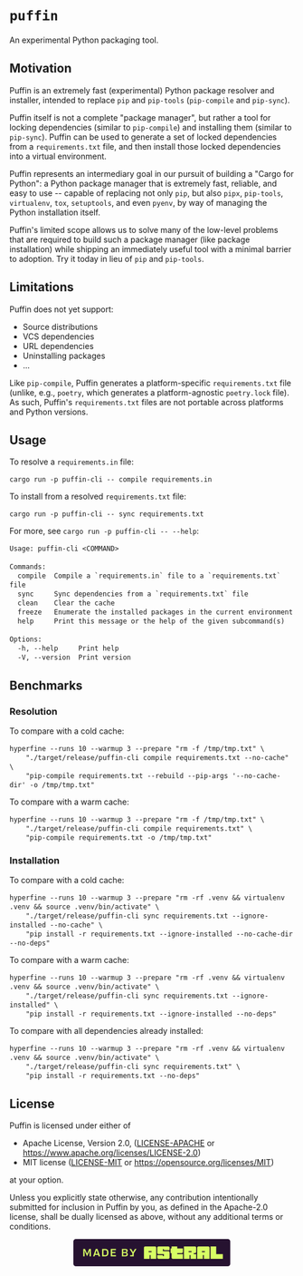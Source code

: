 # `puffin`

An experimental Python packaging tool.

## Motivation

Puffin is an extremely fast (experimental) Python package resolver and installer, intended to
replace `pip` and `pip-tools` (`pip-compile` and `pip-sync`).

Puffin itself is not a complete "package manager", but rather a tool for locking dependencies
(similar to `pip-compile`) and installing them (similar to `pip-sync`). Puffin can be used to
generate a set of locked dependencies from a `requirements.txt` file, and then install those
locked dependencies into a virtual environment.

Puffin represents an intermediary goal in our pursuit of building a "Cargo for Python": a Python
package manager that is extremely fast, reliable, and easy to use -- capable of replacing not only
`pip`, but also `pipx`, `pip-tools`, `virtualenv`, `tox`, `setuptools`, and even `pyenv`, by way of
managing the Python installation itself.

Puffin's limited scope allows us to solve many of the low-level problems that are required to
build such a package manager (like package installation) while shipping an immediately useful tool
with a minimal barrier to adoption. Try it today in lieu of `pip` and `pip-tools`.

## Limitations

Puffin does not yet support:

- Source distributions
- VCS dependencies
- URL dependencies
- Uninstalling packages
- ...

Like `pip-compile`, Puffin generates a platform-specific `requirements.txt` file (unlike, e.g.,
`poetry`, which generates a platform-agnostic `poetry.lock` file). As such, Puffin's
`requirements.txt` files are not portable across platforms and Python versions.

## Usage

To resolve a `requirements.in` file:

```shell
cargo run -p puffin-cli -- compile requirements.in
```

To install from a resolved `requirements.txt` file:

```shell
cargo run -p puffin-cli -- sync requirements.txt
```

For more, see `cargo run -p puffin-cli -- --help`:

```text
Usage: puffin-cli <COMMAND>

Commands:
  compile  Compile a `requirements.in` file to a `requirements.txt` file
  sync     Sync dependencies from a `requirements.txt` file
  clean    Clear the cache
  freeze   Enumerate the installed packages in the current environment
  help     Print this message or the help of the given subcommand(s)

Options:
  -h, --help     Print help
  -V, --version  Print version
```

## Benchmarks

### Resolution

To compare with a cold cache:

```shell
hyperfine --runs 10 --warmup 3 --prepare "rm -f /tmp/tmp.txt" \
    "./target/release/puffin-cli compile requirements.txt --no-cache" \
    "pip-compile requirements.txt --rebuild --pip-args '--no-cache-dir' -o /tmp/tmp.txt"
```

To compare with a warm cache:

```shell
hyperfine --runs 10 --warmup 3 --prepare "rm -f /tmp/tmp.txt" \
    "./target/release/puffin-cli compile requirements.txt" \
    "pip-compile requirements.txt -o /tmp/tmp.txt"
```

### Installation

To compare with a cold cache:

```shell
hyperfine --runs 10 --warmup 3 --prepare "rm -rf .venv && virtualenv .venv && source .venv/bin/activate" \
    "./target/release/puffin-cli sync requirements.txt --ignore-installed --no-cache" \
    "pip install -r requirements.txt --ignore-installed --no-cache-dir --no-deps"
```

To compare with a warm cache:

```shell
hyperfine --runs 10 --warmup 3 --prepare "rm -rf .venv && virtualenv .venv && source .venv/bin/activate" \
    "./target/release/puffin-cli sync requirements.txt --ignore-installed" \
    "pip install -r requirements.txt --ignore-installed --no-deps"
```

To compare with all dependencies already installed:

```shell
hyperfine --runs 10 --warmup 3 --prepare "rm -rf .venv && virtualenv .venv && source .venv/bin/activate" \
    "./target/release/puffin-cli sync requirements.txt" \
    "pip install -r requirements.txt --no-deps"
```

## License

Puffin is licensed under either of

- Apache License, Version 2.0, ([LICENSE-APACHE](LICENSE-APACHE) or https://www.apache.org/licenses/LICENSE-2.0)
- MIT license ([LICENSE-MIT](LICENSE-MIT) or https://opensource.org/licenses/MIT)

at your option.

Unless you explicitly state otherwise, any contribution intentionally submitted
for inclusion in Puffin by you, as defined in the Apache-2.0 license, shall be
dually licensed as above, without any additional terms or conditions.

<div align="center">
  <a target="_blank" href="https://astral.sh" style="background:none">
    <img src="https://raw.githubusercontent.com/astral-sh/ruff/main/assets/svg/Astral.svg">
  </a>
</div>
